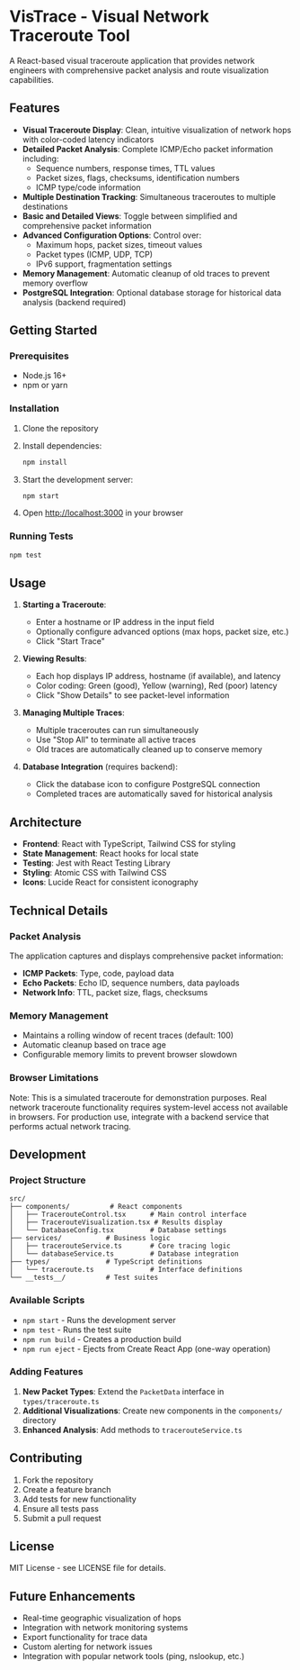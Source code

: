 # VisTrace - Visual Network Traceroute Tool

A React-based visual traceroute application that provides network engineers with comprehensive packet analysis and route visualization capabilities.

## Features

- **Visual Traceroute Display**: Clean, intuitive visualization of network hops with color-coded latency indicators
- **Detailed Packet Analysis**: Complete ICMP/Echo packet information including:
  - Sequence numbers, response times, TTL values
  - Packet sizes, flags, checksums, identification numbers
  - ICMP type/code information
- **Multiple Destination Tracking**: Simultaneous traceroutes to multiple destinations
- **Basic and Detailed Views**: Toggle between simplified and comprehensive packet information
- **Advanced Configuration Options**: Control over:
  - Maximum hops, packet sizes, timeout values
  - Packet types (ICMP, UDP, TCP)
  - IPv6 support, fragmentation settings
- **Memory Management**: Automatic cleanup of old traces to prevent memory overflow
- **PostgreSQL Integration**: Optional database storage for historical data analysis (backend required)

## Getting Started

### Prerequisites

- Node.js 16+ 
- npm or yarn

### Installation

1. Clone the repository
2. Install dependencies:
   ```bash
   npm install
   ```

3. Start the development server:
   ```bash
   npm start
   ```

4. Open [http://localhost:3000](http://localhost:3000) in your browser

### Running Tests

```bash
npm test
```

## Usage

1. **Starting a Traceroute**:
   - Enter a hostname or IP address in the input field
   - Optionally configure advanced options (max hops, packet size, etc.)
   - Click "Start Trace"

2. **Viewing Results**:
   - Each hop displays IP address, hostname (if available), and latency
   - Color coding: Green (good), Yellow (warning), Red (poor) latency
   - Click "Show Details" to see packet-level information

3. **Managing Multiple Traces**:
   - Multiple traceroutes can run simultaneously
   - Use "Stop All" to terminate all active traces
   - Old traces are automatically cleaned up to conserve memory

4. **Database Integration** (requires backend):
   - Click the database icon to configure PostgreSQL connection
   - Completed traces are automatically saved for historical analysis

## Architecture

- **Frontend**: React with TypeScript, Tailwind CSS for styling
- **State Management**: React hooks for local state
- **Testing**: Jest with React Testing Library
- **Styling**: Atomic CSS with Tailwind CSS
- **Icons**: Lucide React for consistent iconography

## Technical Details

### Packet Analysis
The application captures and displays comprehensive packet information:
- **ICMP Packets**: Type, code, payload data
- **Echo Packets**: Echo ID, sequence numbers, data payloads
- **Network Info**: TTL, packet size, flags, checksums

### Memory Management
- Maintains a rolling window of recent traces (default: 100)
- Automatic cleanup based on trace age
- Configurable memory limits to prevent browser slowdown

### Browser Limitations
Note: This is a simulated traceroute for demonstration purposes. Real network traceroute functionality requires system-level access not available in browsers. For production use, integrate with a backend service that performs actual network tracing.

## Development

### Project Structure
```
src/
├── components/          # React components
│   ├── TracerouteControl.tsx      # Main control interface
│   ├── TracerouteVisualization.tsx # Results display
│   └── DatabaseConfig.tsx         # Database settings
├── services/           # Business logic
│   ├── tracerouteService.ts       # Core tracing logic
│   └── databaseService.ts         # Database integration
├── types/              # TypeScript definitions
│   └── traceroute.ts              # Interface definitions
└── __tests__/          # Test suites
```

### Available Scripts

- `npm start` - Runs the development server
- `npm test` - Runs the test suite
- `npm run build` - Creates a production build
- `npm run eject` - Ejects from Create React App (one-way operation)

### Adding Features

1. **New Packet Types**: Extend the `PacketData` interface in `types/traceroute.ts`
2. **Additional Visualizations**: Create new components in the `components/` directory
3. **Enhanced Analysis**: Add methods to `tracerouteService.ts`

## Contributing

1. Fork the repository
2. Create a feature branch
3. Add tests for new functionality
4. Ensure all tests pass
5. Submit a pull request

## License

MIT License - see LICENSE file for details.

## Future Enhancements

- Real-time geographic visualization of hops
- Integration with network monitoring systems
- Export functionality for trace data
- Custom alerting for network issues
- Integration with popular network tools (ping, nslookup, etc.)